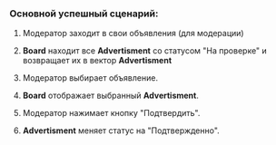 ### **Основной успешный сценарий:**

1. Модератор заходит в свои объявления (для модерации)

2. **Board** находит все **Advertisment** со статусом "На проверке" и возвращает их в вектор **Advertisment**

3. Модератор выбирает объявление.

4. **Board** отображает выбранный **Advertisment**.

5. Модератор нажимает кнопку "Подтвердить".

6. **Advertisment** меняет статус на "Подтвержденно".
